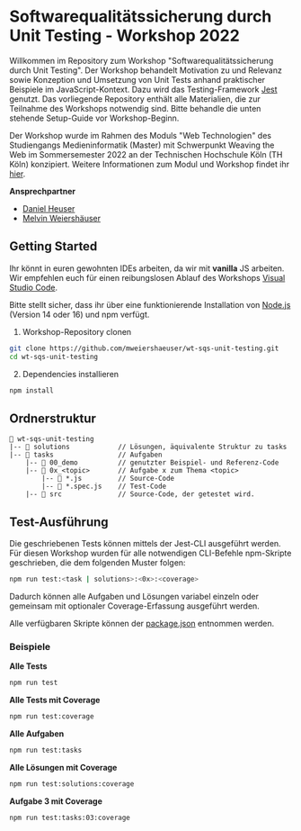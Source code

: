 # Softwarequalitätssicherung durch Unit Testing - Workshop 2022

Willkommen im Repository zum Workshop "Softwarequalitätssicherung durch Unit Testing". Der Workshop behandelt Motivation zu und Relevanz sowie Konzeption und Umsetzung von Unit Tests anhand praktischer Beispiele im JavaScript-Kontext. Dazu wird das Testing-Framework [Jest](https://jestjs.io/) genutzt. Das vorliegende Repository enthält alle Materialien, die zur Teilnahme des Workshops notwendig sind. Bitte behandle die unten stehende Setup-Guide vor Workshop-Beginn.

Der Workshop wurde im Rahmen des Moduls "Web Technologien" des Studiengangs Medieninformatik (Master) mit Schwerpunkt Weaving the Web im Sommersemester 2022 an der Technischen Hochschule Köln (TH Köln) konzipiert. Weitere Informationen zum Modul und Workshop findet ihr [hier](https://th-koeln.github.io/mi-master-wtw/workshops/2022/sqs_unit-testing/index/).

**Ansprechpartner**

- [Daniel Heuser](https://github.com/Darkkap)
- [Melvin Weiershäuser](https://github.com/mweiershaeuser)

## Getting Started

Ihr könnt in euren gewohnten IDEs arbeiten, da wir mit **vanilla** JS arbeiten. Wir empfehlen euch für einen reibungslosen Ablauf des Workshops [Visual Studio Code](https://code.visualstudio.com/).

Bitte stellt sicher, dass ihr über eine funktionierende Installation von [Node.js](https://nodejs.org/en/) (Version 14 oder 16) und npm verfügt.

1. Workshop-Repository clonen

```bash
git clone https://github.com/mweiershaeuser/wt-sqs-unit-testing.git
cd wt-sqs-unit-testing
```

2. Dependencies installieren

```bash
npm install
```

## Ordnerstruktur

```
📂 wt-sqs-unit-testing
|-- 📂 solutions            // Lösungen, äquivalente Struktur zu tasks
|-- 📂 tasks                // Aufgaben
    |-- 📂 00_demo          // genutzter Beispiel- und Referenz-Code
    |-- 📂 0x_<topic>       // Aufgabe x zum Thema <topic>
        |-- 📄 *.js         // Source-Code
        |-- 📄 *.spec.js    // Test-Code
    |-- 📂 src              // Source-Code, der getestet wird.
```

## Test-Ausführung

Die geschriebenen Tests können mittels der Jest-CLI ausgeführt werden. Für diesen Workshop wurden für alle notwendigen CLI-Befehle npm-Skripte geschrieben, die dem folgenden Muster folgen:

```bash
npm run test:<task | solutions>:<0x>:<coverage>
```

Dadurch können alle Aufgaben und Lösungen variabel einzeln oder gemeinsam mit optionaler Coverage-Erfassung ausgeführt werden.

Alle verfügbaren Skripte können der [package.json](package.json) entnommen werden.

### Beispiele

**Alle Tests**

```bash
npm run test
```

**Alle Tests mit Coverage**

```bash
npm run test:coverage
```

**Alle Aufgaben**

```bash
npm run test:tasks
```

**Alle Lösungen mit Coverage**

```bash
npm run test:solutions:coverage
```

**Aufgabe 3 mit Coverage**

```bash
npm run test:tasks:03:coverage
```
